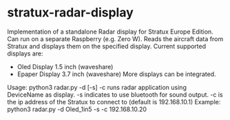 # stratux-radar-display
Implementation of a standalone Radar display for Stratux Europe Edition. Can run on a separate Raspberry (e.g. Zero W). Reads the aircraft data from Stratux and displays them on the specified display. 
Current supported displays are:
- Oled Display 1.5 inch (waveshare)
- Epaper Display 3.7 inch (waveshare)
More displays can be integrated.

Usage:   python3 radar.py -d <DeviceName> [-s] -c <Stratux IP>
  runs radar application using DeviceName as display. -s indicates to use bluetooth for sound output. -c is the ip address of the Stratux to connect to (default is 192.168.10.1)
  Example: python3 radar.py -d Oled_1in5 -s -c 192.168.10.20
